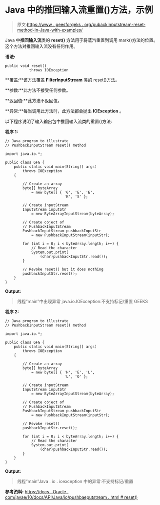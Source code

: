 # Java 中的推回输入流重置()方法，示例

> 原文:[https://www . geesforgeks . org/pubackinputstream-reset-method-in-Java-with-examples/](https://www.geeksforgeeks.org/pushbackinputstream-reset-method-in-java-with-examples/)

Java 中**推回输入流**类的 **reset()** 方法用于将蒸汽重置到调用 mark()方法的位置。这个方法对推回输入流没有任何作用。

**语法:**

```
public void reset()
           throws IOException

```

**覆盖:**该方法覆盖 **FilterInputStream** 类的 reset()方法。

**参数:**此方法不接受任何参数。

**返回值:**此方法不返回值。

**异常:**每当调用此方法时，此方法都会抛出 **IOException** 。

以下程序说明了输入输出包中推回输入流类的重置()方法:

**程序 1:**

```
// Java program to illustrate
// PushbackInputStream reset() method

import java.io.*;

public class GFG {
    public static void main(String[] args)
        throws IOException
    {

        // Create an array
        byte[] byteArray
            = new byte[] { 'G', 'E', 'E',
                           'K', 'S' };

        // Create inputStream
        InputStream inputStr
            = new ByteArrayInputStream(byteArray);

        // Create object of
        // PushbackInputStream
        PushbackInputStream pushbackInputStr
            = new PushbackInputStream(inputStr);

        for (int i = 0; i < byteArray.length; i++) {
            // Read the character
            System.out.print(
                (char)pushbackInputStr.read());
        }

        // Revoke reset() but it does nothing
        pushbackInputStr.reset();
    }
}
```

**Output:**

> 线程“main”中出现异常 java.io.IOException:不支持标记/重置
> GEEKS

**程序 2:**

```
// Java program to illustrate
// PushbackInputStream reset() method

import java.io.*;

public class GFG {
    public static void main(String[] args)
        throws IOException
    {

        // Create an array
        byte[] byteArray
            = new byte[] { 'H', 'E', 'L',
                           'L', 'O' };

        // Create inputStream
        InputStream inputStr
            = new ByteArrayInputStream(byteArray);

        // Create object of
        // PushbackInputStream
        PushbackInputStream pushbackInputStr
            = new PushbackInputStream(inputStr);

        // Revoke reset()
        pushbackInputStr.reset();

        for (int i = 0; i < byteArray.length; i++) {
            // Read the character
            System.out.print(
                (char)pushbackInputStr.read());
        }
    }
}
```

**Output:**

> 线程“main”Java . io . ioexception 中的异常:不支持标记/重置

**参考资料:**
[https://docs . Oracle . com/javae/10/docs/API/Java/io/pushbaeputstream . html # reset()](https://docs.oracle.com/javase/10/docs/api/java/io/PushbackInputStream.html#reset())